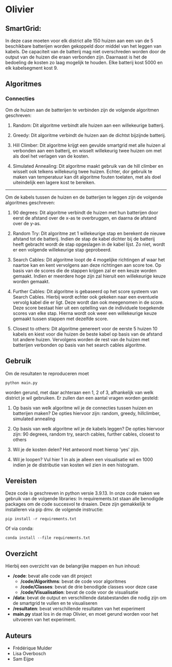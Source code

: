 # Olivier

## SmartGrid:

In deze case moeten voor elk district alle 150 huizen aan een van de 5 beschikbare batterijen worden gekoppeld door middel van het leggen van kabels. De capaciteit van de batterij mag niet overschreden worden door de output van de huizen die eraan verbonden zijn. Daarnaast is het de bedoeling de kosten zo laag mogelijk te houden. Elke batterij kost 5000 en elk kabelsegment kost 9.

## Algoritmes
### Connecties
Om de huizen aan de batterijen te verbinden zijn de volgende algoritmen geschreven:
1. Random:
Dit algoritme verbindt alle huizen aan een willekeurige batterij.

2. Greedy:
Dit algoritme verbindt de huizen aan de dichtst bijzijnde batterij.

3. Hill Climber:
Dit algoritme krijgt een gevulde smartgrid met alle huizen al verbonden aan een batterij, en wisselt willekeurig twee huizen om met als doel het verlagen van de kosten.

4. Simulated Annealing:
Dit algoritme maakt gebruik van de hill climber en wisselt ook telkens willekeurig twee huizen. Echter, dor gebruik te maken van temperatuur kan dit algoritme fouten toelaten, met als doel uiteindelijk een lagere kost te bereiken.
---

Om de kabels tussen de huizen en de batterijen te leggen zijn de volgende algoritmes geschreven:
1. 90 degrees:
Dit algoritme verbindt de huizen met hun batterijen door eerst de afstand over de x-as te overbruggen, en daarna de afstand over de y-as.

2. Random Try:
Dit algoritme zet 1 willekeurige stap en berekent de nieuwe afstand tot de batterij. Indien de stap de kabel dichter bij de batterij heeft gebracht wordt de stap opgeslagen in de kabel lijst. Zo niet, wordt er een volgende willekeurige stap geprobeerd.

3. Search Cables:
Dit algoritme loopt de 4 mogelijke richtingen af waar het naartoe kan en kent vervolgens aan deze richtingen aan score toe. Op basis van de scores die de stappen krijgen zal er een keuze worden gemaakt. Indien er meerdere hoge zijn zal hieruit een willekeurige keuze worden gemaakt.  

4. Further Cables:
Dit algoritme is gebaseerd op het score systeem van Search Cables. Hierbij wordt echter ook gekeken naar een eventuele vervolg kabel die er ligt. Deze wordt dan ook meegenomen in de score. Deze score bestaat hier uit een optelling van de individuele toegekende scores van elke stap. Hierna wordt ook weer een willekeurige keuze gemaakt tussen stappen met dezelfde score.

5. Closest to others:
Dit algoritme genereert voor de eerste 5 huizen 10 kabels en kiest voor die huizen de beste kabel op basis van de afstand tot andere huizen. Vervolgens worden de rest van de huizen met batterijen verbonden op basis van het search cables algoritme.



## Gebruik
Om de resultaten te reproduceren moet 
```
python main.py
```
worden gerund, met daar achteraan een 1, 2 of 3, afhankelijk van welk district je wil gebruiken.
Er zullen dan een aantal vragen worden gesteld:
1. Op basis van welk algoritme wil je de connecties tussen huizen en batterijen maken?
De opties hiervoor zijn: random, greedy, hillclimber, simulated annealing

2. Op basis van welk algoritme wil je de kabels leggen?
De opties hiervoor zijn: 90 degrees, random try, search cables,  further cables, closest to others

3. Wil je de kosten delen?
Het antwoord moet hierop 'yes' zijn.

4. Wil je loopen?
Vul hier 1 in als je alleen een visualisatie wil en 1000 indien je de distributie van kosten wil zien in een histogram.

## Vereisten
Deze code is geschreven in python versie 3.9.13. In onze code maken we gebruik van de volgende libraries:
In requirements.txt staan alle benodigde packages om de code succesvol te draaien. Deze zijn gemakkelijk te installeren via pip dmv. de volgende instructie:

```
pip install -r requirements.txt
```

Of via conda:

```
conda install --file requirements.txt
```
## Overzicht
Hierbij een overzicht van de belangrijke mappen en hun inhoud:

- **/code**: bevat alle code van dit project
  - **/code/Algorithms**: bevat de code voor algoritmes
  - **/code/Classes**: bevat de drie benodigde classes voor deze case
  - **/code/Visualisation**: bevat de code voor de visualisatie
- **/data**: bevat de output en verschillende databestanden die nodig zijn om de smartgrid te vullen en te visualiseren
- **/resultaten**: bevat verschillende resultaten van het experiment
- **main.py** staat los in de map Olivier, en moet gerund worden voor het uitvoeren van het experiment.

## Auteurs
- Frédérique Mulder
- Lisa Overbosch
- Sam Eijpe
